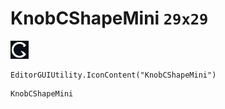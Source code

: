 # KnobCShapeMini `29x29`
<img src="/img/KnobCShapeMini.png" width=29 height=29>

``` CSharp
EditorGUIUtility.IconContent("KnobCShapeMini")
```
```
KnobCShapeMini
```
